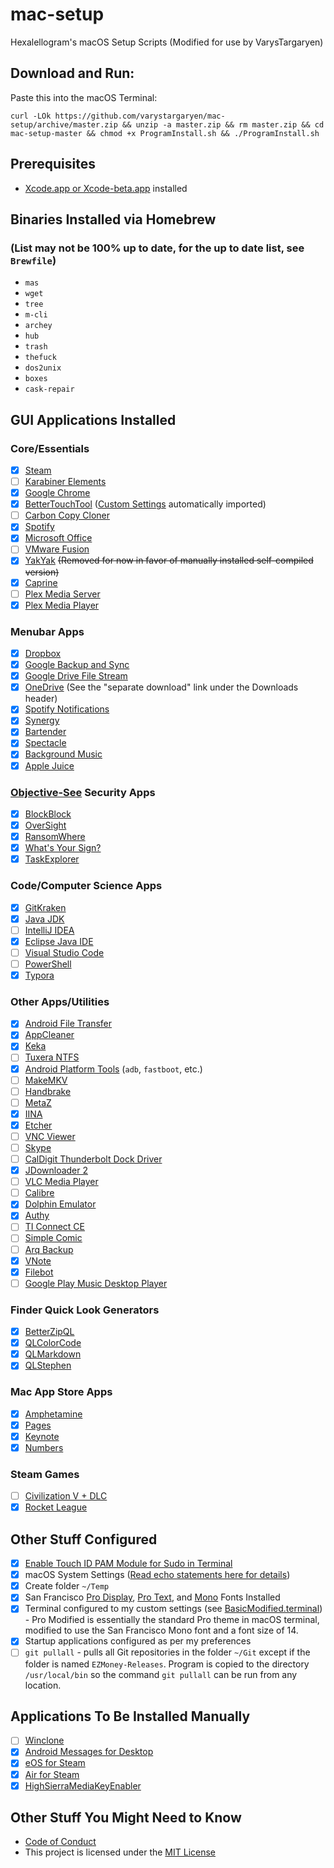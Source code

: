 # mac-setup

Hexalellogram's macOS Setup Scripts (Modified for use by VarysTargaryen)

## Download and Run:
Paste this into the macOS Terminal:

`curl -LOk https://github.com/varystargaryen/mac-setup/archive/master.zip && unzip -a master.zip && rm master.zip && cd mac-setup-master && chmod +x ProgramInstall.sh && ./ProgramInstall.sh`

## Prerequisites
- [Xcode.app or Xcode-beta.app](https://developer.apple.com/download/) installed

## Binaries Installed via Homebrew 
### (List may not be 100% up to date, for the up to date list, see `Brewfile`)
- `mas`
- `wget`
- `tree`
- `m-cli`
- `archey`
- `hub`
- `trash`
- `thefuck`
- `dos2unix`
- `boxes`
- `cask-repair`

## GUI Applications Installed

### Core/Essentials
- [x] [Steam](http://store.steampowered.com/about/)
- [ ] [Karabiner Elements](https://github.com/tekezo/Karabiner-Elements)
- [x] [Google Chrome](https://www.google.com/chrome/browser/desktop/index.html)
- [x] [BetterTouchTool](https://www.boastr.net) ([Custom Settings](https://github.com/hexalellogram/mac-setup/wiki/BTT-Shortcuts) automatically imported)
- [ ] [Carbon Copy Cloner](https://bombich.com)
- [x] [Spotify](http://spotify.com)
- [x] [Microsoft Office](https://www.office.com)
- [ ] [VMware Fusion](https://www.vmware.com/products/fusion.html)
- [x] [YakYak](https://github.com/yakyak/yakyak) ~~(Removed for now in favor of manually installed self-compiled version)~~
- [x] [Caprine](https://github.com/sindresorhus/caprine)
- [ ] [Plex Media Server](https://www.plex.tv/)
- [x] [Plex Media Player](https://www.plex.tv/apps/computer/plex-media-player/)

### Menubar Apps
- [x] [Dropbox](https://www.dropbox.com/?landing=dbv2)
- [x] [Google Backup and Sync](https://drive.google.com)
- [x] [Google Drive File Stream](https://support.google.com/drive/answer/7329379?hl=en&authuser=7)
- [x] [OneDrive](https://support.office.com/en-us/article/New-OneDrive-sync-client-release-notes-845dcf18-f921-435e-bf28-4e24b95e5fc0) (See the "separate download" link under the Downloads header)
- [x] [Spotify Notifications](https://spotify-notifications.citruspi.io)
- [x] [Synergy](http://symless.com/)
- [x] [Bartender](https://www.macbartender.com/)
- [x] [Spectacle](https://github.com/eczarny/spectacle)
- [x] [Background Music](https://github.com/kyleneideck/BackgroundMusic)
- [x] [Apple Juice](https://github.com/raphaelhanneken/apple-juice)

### [Objective-See](https://objective-see.com/) Security Apps
- [x] [BlockBlock](https://objective-see.com/products/blockblock.html)
- [x] [OverSight](https://objective-see.com/products/oversight.html)
- [x] [RansomWhere](https://objective-see.com/products/ransomwhere.html)
- [x] [What's Your Sign?](https://objective-see.com/products/whatsyoursign.html)
- [x] [TaskExplorer](https://objective-see.com/products/taskexplorer.html)

### Code/Computer Science Apps
- [x] [GitKraken](https://www.gitkraken.com)
- [x] [Java JDK](http://www.oracle.com/technetwork/java/javase/downloads/jdk8-downloads-2133151.html)
- [ ] [IntelliJ IDEA](https://www.jetbrains.com/idea/)
- [x] [Eclipse Java IDE](http://www.eclipse.org)
- [ ] [Visual Studio Code](https://code.visualstudio.com)
- [ ] [PowerShell](https://github.com/PowerShell/PowerShell)
- [x] [Typora](https://www.typora.io/)

### Other Apps/Utilities
- [x] [Android File Transfer](https://www.android.com/filetransfer/?linkid=14270770)
- [x] [AppCleaner](http://freemacsoft.net/appcleaner/)
- [x] [Keka](http://www.kekaosx.com/en/)
- [ ] [Tuxera NTFS](http://www.tuxera.com/products/tuxera-ntfs-for-mac/)
- [x] [Android Platform Tools](https://developer.android.com/studio/releases/platform-tools.html) (`adb`, `fastboot`, etc.)
- [ ] [MakeMKV](https://www.makemkv.com)
- [ ] [Handbrake](https://handbrake.fr)
- [ ] [MetaZ](https://griff.github.io/metaz/)
- [x] [IINA](https://lhc70000.github.io/iina/)
- [x] [Etcher](https://etcher.io/)
- [ ] [VNC Viewer](https://www.realvnc.com/en/connect/download/viewer/)
- [ ] [Skype](https://www.skype.com/en/get-skype/)
- [ ] [CalDigit Thunderbolt Dock Driver](http://www.caldigit.com/support.asp)
- [x] [JDownloader 2](http://jdownloader.org/jdownloader2)
- [ ] [VLC Media Player](https://www.videolan.org/vlc/index.html)
- [ ] [Calibre](https://calibre-ebook.com/)
- [x] [Dolphin Emulator](https://dolphin-emu.org/)
- [x] [Authy](https://authy.com/)
- [ ] [TI Connect CE](https://education.ti.com/en/products/computer-software/ti-connect-ce-sw)
- [ ] [Simple Comic](https://github.com/arauchfuss/Simple-Comic)
- [ ] [Arq Backup](https://www.arqbackup.com/)
- [x] [VNote](https://github.com/tamlok/vnote)
- [x] [Filebot](https://www.filebot.net/)
- [ ] [Google Play Music Desktop Player](https://www.googleplaymusicdesktopplayer.com/)

### Finder Quick Look Generators
- [x] [BetterZipQL](https://macitbetter.com/BetterZip-Quick-Look-Generator/)
- [x] [QLColorCode](https://github.com/n8gray/QLColorCode)
- [x] [QLMarkdown](https://github.com/toland/qlmarkdown/)
- [x] [QLStephen](https://github.com/whomwah/qlstephen)

### Mac App Store Apps
- [x] [Amphetamine](https://itunes.apple.com/us/app/amphetamine/id937984704?mt=12)
- [x] [Pages](https://www.apple.com/pages/)
- [x] [Keynote](https://www.apple.com/keynote/)
- [x] [Numbers](https://www.apple.com/numbers/)

### Steam Games
- [ ] [Civilization V + DLC](http://www.civilization5.com)
- [x] [Rocket League](https://www.rocketleague.com)

## Other Stuff Configured
- [x] [Enable Touch ID PAM Module for Sudo in Terminal](https://derflounder.wordpress.com/2017/11/17/enabling-touch-id-authorization-for-sudo-on-macos-high-sierra/)
- [x] macOS System Settings ([Read echo statements here for details](https://github.com/hexalellogram/mac-setup/blob/master/SystemSettings.sh))
- [x] Create folder `~/Temp`
- [x] San Francisco [Pro Display](https://developer.apple.com/fonts/), [Pro Text](https://developer.apple.com/fonts/), and [Mono](https://simonfredsted.com/1438) Fonts Installed
- [x] Terminal configured to my custom settings (see [BasicModified.terminal](https://github.com/hexalellogram/mac-setup/blob/master/BasicModified.terminal)) - Pro Modified is essentially the standard Pro theme in macOS terminal, modified to use the San Francisco Mono font and a font size of 14.
- [x] Startup applications configured as per my preferences
- [ ] `git pullall` - pulls all Git repositories in the folder `~/Git` except if the folder is named `EZMoney-Releases`. Program is copied to the directory `/usr/local/bin` so the command `git pullall` can be run from any location.

## Applications To Be Installed Manually
- [ ] [Winclone](https://twocanoes.com/products/mac/winclone/)
- [x] [Android Messages for Desktop](https://github.com/kelyvin/Android-Messages-For-Desktop)
- [x] [eOS for Steam](https://github.com/tkashkin/eOSSteamSkin)
- [x] [Air for Steam](https://github.com/Outsetini/Air-for-Steam)
- [x] [HighSierraMediaKeyEnabler](https://github.com/milgra/highsierramediakeyenabler)

## Other Stuff You Might Need to Know
- [Code of Conduct](https://github.com/hexalellogram/mac-setup/blob/master/CODE_OF_CONDUCT.md)
- This project is licensed under the [MIT License](https://github.com/varystargaryen/mac-setup/blob/master/LICENSE)

